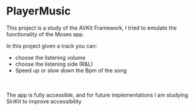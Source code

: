 # PlayerMusic

This project is a study of the AVKit Framework, I tried to emulate the functionality of the Moses app. <br>

In this project given a track you can: <br>

- choose the listening volume<br>
- choose the listening side (R&L) <br>
- Speed up or slow down the Bpm of the song <br>
<br>
<br>
The app is fully accessible, and for future implementations I am studying SiriKit to improve accessibility

